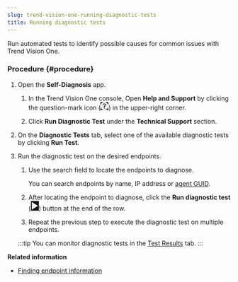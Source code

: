 ```yaml
---
slug: trend-vision-one-running-diagnostic-tests
title: Running diagnostic tests
---
```


Run automated tests to identify possible causes for common issues with Trend Vision One.

### Procedure {#procedure}

1.  Open the **Self-Diagnosis** app.

    1.  In the Trend Vision One console, Open **Help and Support** by clicking the question-mark icon (![](/images/entry=20230213172122.webp)) in the upper-right corner.

    2.  Click **Run Diagnostic Test** under the **Technical Support** section.

2.  On the **Diagnostic Tests** tab, select one of the available diagnostic tests by clicking **Run Test**.

3.  Run the diagnostic test on the desired endpoints.

    1.  Use the search field to locate the endpoints to diagnose.

        You can search endpoints by name, IP address or [agent GUID](finding-endpoint-information.md).

    2.  After locating the endpoint to diagnose, click the **Run diagnostic test** (![](/images/run_icon=cbe6ecd0-17e8-4e04-bef3-4efe4eb9c7e5.webp)) button at the end of the row.

    3.  Repeat the previous step to execute the diagnostic test on multiple endpoints.

    :::tip
    You can monitor diagnostic tests in the [Test Results](test-results-tab.md) tab.
    :::

**Related information**

- [Finding endpoint information](finding-endpoint-information.md "Locate the endpoint information required to run a diagnostic test in the Self-Diagnosis app.")
